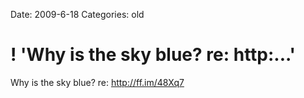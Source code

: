 Date: 2009-6-18
Categories: old

# ! 'Why is the sky blue? re: http:...'

Why is the sky blue? re: <a href="http://ff.im/48Xq7" rel="nofollow">http://ff.im/48Xq7</a>
